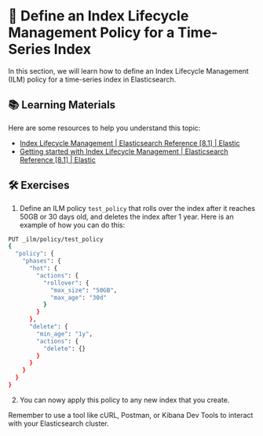 # 🔄 Define an Index Lifecycle Management Policy for a Time-Series Index

In this section, we will learn how to define an Index Lifecycle Management (ILM) policy for a time-series index in Elasticsearch.

## 📚 Learning Materials

Here are some resources to help you understand this topic:

- [Index Lifecycle Management | Elasticsearch Reference [8.1] | Elastic](https://www.elastic.co/guide/en/elasticsearch/reference/current/index-lifecycle-management.html)
- [Getting started with Index Lifecycle Management | Elasticsearch Reference [8.1] | Elastic](https://www.elastic.co/guide/en/elasticsearch/reference/current/getting-started-index-lifecycle-management.html)

## 🛠️ Exercises

1. Define an ILM policy `test_policy` that rolls over the index after it reaches 50GB or 30 days old, and deletes the index after 1 year. Here is an example of how you can do this:

```bash
PUT _ilm/policy/test_policy
{
  "policy": {
    "phases": {
      "hot": {
        "actions": {
          "rollover": {
            "max_size": "50GB",
            "max_age": "30d"
          }
        }
      },
      "delete": {
        "min_age": "1y",
        "actions": {
          "delete": {}
        }
      }
    }
  }
}
```

2. You can nowy apply this policy to any new index that you create.

Remember to use a tool like cURL, Postman, or Kibana Dev Tools to interact with your Elasticsearch cluster.
